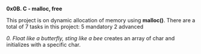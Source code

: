 **0x0B. C - malloc, free**

This project is on dynamic allocation of memory using **malloc()**.
There are a total of 7 tasks in this project:
5 mandatory
2 advanced

*0. Float like a butterfly, sting like a bee* creates an array of char and initializes with a specific char.



